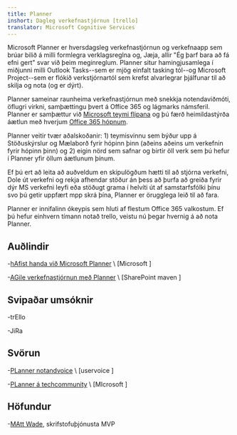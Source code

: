 ```yaml
---
title: Planner
inshort: Dagleg verkefnastjórnun [trello]
translator: Microsoft Cognitive Services
---
```



Microsoft Planner er hversdagsleg verkefnastjórnun og verkefnaapp sem brúar bilið á milli formlegra verklagsreglna og, Jæja, allir "Ég þarf bara að fá efni gert" svar við þeim meginreglum. Planner situr hamingjusamlega í miðjunni milli Outlook Tasks--sem er mjög einfalt tasking tól--og Microsoft Project--sem er flókið verkstjórnartól sem krefst alvarlegrar þjálfunar til að skilja og nota (og er dýrt). 

Planner sameinar raunheima verkefnastjórnun með snekkja notendaviðmóti, öflugri virkni, samþættingu þvert á Office 365 og lágmarks námsferil. Planner er samþættur við [Microsoft teymi flipana](https://blogs.technet.microsoft.com/skypehybridguy/2017/08/30/microsoft-teams-using-planner-to-stay-organized/) og þú færð heimildastýrða áætlun með hverjum [Office 365 hópnum](http:/1.com).

Planner veitir tvær aðalskoðanir: 1) teymisvinnu sem býður upp á Stöðuskýrslur og Mælaborð fyrir hópinn þinn (aðeins aðeins um verkefnin fyrir hópinn þinn) og 2) eigin nörd sem safnar og birtir öll verk sem þú hefur í Planner yfir öllum áætlunum þínum.

Ef þú ert að leita að auðveldum en skipulögðum hætti til að stjórna verkefni, Dole út verkefni og rekja afhendar stöður án þess að þurfa að greiða fyrir dýr MS verkefni leyfi eða stöðugt grama í helvíti út af samstarfsfólki þínu svo þú getir uppfært mpp skrá þína, Planner er örugglega leið til að fara.

Planner er innifalinn ókeypis sem hluti af flestum Office 365 valkostum. Ef þú hefur einhvern tímann notað trello, veistu nú þegar hvernig á að nota Planner.

Auðlindir
---------

-[hAfist handa við Microsoft Planner](http:/2.com)
    \ [Microsoft \]

-[AGile verkefnastjórnun með Planner](http:/3.com)
    \ [SharePoint maven \]

Svipaðar umsóknir
--------------------

-trEllo

-JiRa

Svörun
---------

-[PLanner notandvoice](http:/4.com)
    \ [uservoice \]

-[PLanner á techcommunity](http:/5com)
    \ [MIcrosoft \]

Höfundur
---------

-[MAtt Wade](http:/6.com), skrifstofuþjónusta MVP


